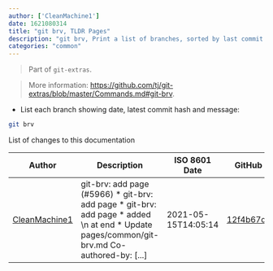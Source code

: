 ```yaml
---
author: ['CleanMachine1']
date: 1621080314
title: "git brv, TLDR Pages"
description: "git brv, Print a list of branches, sorted by last commit date."
categories: "common"
---
```

> Part of `git-extras`.

> More information: <https://github.com/tj/git-extras/blob/master/Commands.md#git-brv>.

- List each branch showing date, latest commit hash and message:

```bash
git brv
```
List of changes to this documentation


Author | Description | ISO 8601 Date | GitHub link
------|-----|-----|-----
[CleanMachine1](mailto:78213164+CleanMachine1@users.noreply.github.com) | git-brv: add page (#5966) * git-brv: add page * git-brv: add page * added \n at end * Update pages/common/git-brv.md Co-authored-by: [...] | 2021-05-15T14:05:14 | [12f4b67d637c](https://github.com/tldr-pages/tldr/commit/12f4b67d637c4cd15a710740eb415865dd8eaf17)

